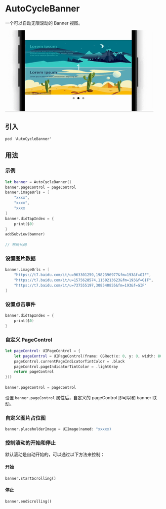 # AutoCycleBanner

一个可以自动无限滚动的 Banner 视图。

<img src="./AutoCycleBannerDemo.gif" width="480"/>

## 引入

```
pod 'AutoCycleBanner'
```

## 用法

### 示例

```swift
let banner = AutoCycleBanner()
banner.pageControl = pageControl
banner.imageUrls = [
    "xxxx",
    "xxxx",
    "xxxx
]
banner.didTapIndex = {
    print($0)
}
addSubview(banner)

// 布局代码
```

### 设置图片数据

```swift
banner.imageUrls = [
    "https://t7.baidu.com/it/u=963301259,1982396977&fm=193&f=GIF",
    "https://t7.baidu.com/it/u=1575628574,1150213623&fm=193&f=GIF",
    "https://t7.baidu.com/it/u=737555197,308540855&fm=193&f=GIF"
]
```

### 设置点击事件

```swift
banner.didTapIndex = {
    print($0)
}
```

### 自定义 PageControl

```swift
let pageControl: UIPageControl = {
    let pageControl = UIPageControl(frame: CGRect(x: 0, y: 0, width: 80, height: 30))
    pageControl.currentPageIndicatorTintColor = .black
    pageControl.pageIndicatorTintColor = .lightGray
    return pageControl
}()

banner.pageControl = pageControl
```

设置 `banner.pageControl` 属性后，自定义的 pageControl 即可以和 banner 联动。

### 自定义图片占位图

```swift
banner.placeholderImage = UIImage(named: "xxxxx)
```

### 控制滚动的开始和停止

默认滚动是自动开始的，可以通过以下方法来控制：

#### 开始

```
banner.startScrolling()
```

#### 停止

```
banner.endScrolling()
```

